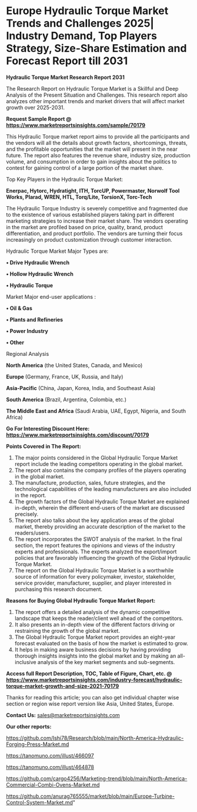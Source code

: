 # Europe Hydraulic Torque Market Trends and Challenges 2025| Industry Demand, Top Players Strategy, Size-Share Estimation and Forecast Report till 2031

<strong>Hydraulic Torque Market Research Report 2031</strong>

The Research Report on Hydraulic Torque Market is a Skillful and Deep Analysis of the Present Situation and Challenges. This research report also analyzes other important trends and market drivers that will affect market growth over 2025-2031.

<strong>Request Sample Report @ <a href=https://www.marketreportsinsights.com/sample/70179>https://www.marketreportsinsights.com/sample/70179</a></strong>

This Hydraulic Torque market report aims to provide all the participants and the vendors will all the details about growth factors, shortcomings, threats, and the profitable opportunities that the market will present in the near future. The report also features the revenue share, industry size, production volume, and consumption in order to gain insights about the politics to contest for gaining control of a large portion of the market share.

Top Key Players in the Hydraulic Torque Market:

<strong>Enerpac, Hytorc, Hydratight, ITH, TorcUP, Powermaster, Norwolf Tool Works, Plarad, WREN, HTL, Torq/Lite, TorsionX, Torc-Tech</strong>

The Hydraulic Torque Industry is severely competitive and fragmented due to the existence of various established players taking part in different marketing strategies to increase their market share. The vendors operating in the market are profiled based on price, quality, brand, product differentiation, and product portfolio. The vendors are turning their focus increasingly on product customization through customer interaction.

Hydraulic Torque Market Major Types are:

<strong>• Drive Hydraulic Wrench

• Hollow Hydraulic Wrench

• Hydraulic Torque</strong>

Market Major end-user applications :

<strong>• Oil & Gas

• Plants and Refineries

• Power Industry

• Other</strong>

Regional Analysis

</u><strong><b>North America</b></strong> (the United States, Canada, and Mexico)

<strong><b>Europe </b></strong>(Germany, France, UK, Russia, and Italy)

<strong><b>Asia-Pacific</b></strong> (China, Japan, Korea, India, and Southeast Asia)

<strong><b>South America</b></strong> (Brazil, Argentina, Colombia, etc.)

<strong><b>The Middle East and Africa</b></strong> (Saudi Arabia, UAE, Egypt, Nigeria, and South Africa)

<strong>Go For Interesting Discount Here: <a href=https://www.marketreportsinsights.com/discount/70179>https://www.marketreportsinsights.com/discount/70179</a></strong>

<strong>Points Covered in The Report:</strong>
<ol>
  <li>The major points considered in the Global Hydraulic Torque Market report include the leading competitors operating in the global market.</li>
  <li>The report also contains the company profiles of the players operating in the global market.</li>
  <li>The manufacture, production, sales, future strategies, and the technological capabilities of the leading manufacturers are also included in the report.</li>
  <li>The growth factors of the Global Hydraulic Torque Market are explained in-depth, wherein the different end-users of the market are discussed precisely.</li>
  <li>The report also talks about the key application areas of the global market, thereby providing an accurate description of the market to the readers/users.</li>
  <li>The report incorporates the SWOT analysis of the market. In the final section, the report features the opinions and views of the industry experts and professionals. The experts analyzed the export/import policies that are favorably influencing the growth of the Global Hydraulic Torque Market.</li>
  <li>The report on the Global Hydraulic Torque Market is a worthwhile source of information for every policymaker, investor, stakeholder, service provider, manufacturer, supplier, and player interested in purchasing this research document.</li>
</ol>
<strong>Reasons for Buying Global Hydraulic Torque Market Report:</strong>

<ol>
  <li>The report offers a detailed analysis of the dynamic competitive landscape that keeps the reader/client well ahead of the competitors.</li>
  <li>It also presents an in-depth view of the different factors driving or restraining the growth of the global market.</li>
  <li>The Global Hydraulic Torque Market report provides an eight-year forecast evaluated on the basis of how the market is estimated to grow.</li>
  <li>It helps in making aware business decisions by having providing thorough insights insights into the global market and by making an all-inclusive analysis of the key market segments and sub-segments.</li>
</ol>
<strong>Access full Report Description, TOC, Table of Figure, Chart, etc. @ <a href=https://www.marketreportsinsights.com/industry-forecast/hydraulic-torque-market-growth-and-size-2021-70179>https://www.marketreportsinsights.com/industry-forecast/hydraulic-torque-market-growth-and-size-2021-70179</a></strong>


Thanks for reading this article; you can also get individual chapter wise section or region wise report version like Asia, United States, Europe.

<strong>Contact Us:</strong>
sales@marketreportsinsights.com

<strong>Our other reports:</strong>

<a href=https://github.com/Ishi78/Research/blob/main/North-America-Hydraulic-Forging-Press-Market.md>https://github.com/Ishi78/Research/blob/main/North-America-Hydraulic-Forging-Press-Market.md</a>

<a href=https://tanomuno.com/illust/466097>https://tanomuno.com/illust/466097</a>

<a href=https://tanomuno.com/illust/464878>https://tanomuno.com/illust/464878</a>

<a href=https://github.com/cargo4256/Marketing-trend/blob/main/North-America-Commercial-Combi-Ovens-Market.md>https://github.com/cargo4256/Marketing-trend/blob/main/North-America-Commercial-Combi-Ovens-Market.md</a>

<a href=https://github.com/anurag765555/market/blob/main/Europe-Turbine-Control-System-Market.md>https://github.com/anurag765555/market/blob/main/Europe-Turbine-Control-System-Market.md</a>"
